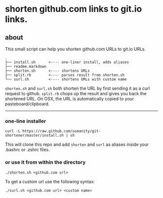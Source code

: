 # shorten github.com links to git.io links.
## about
This small script can help you shorten github.com URLs to git.io URLs. 

```
.
├── install.sh      <---- one-liner install, adds aliases 
├── readme.markdown 
├── shorten.sh      <---- shortens URLs
├── split.rb        <---- parses result from shorten.sh
└── surl.sh         <---- shortens URLs with custom name

```
`shorten.sh` and `surl.sh` both shorten the URL by first sending it as
a curl request to github. `split.rb` chops up the result and gives you
back the shortened URL. On OSX, the URL is automatically copied to your
pasteboard/clipboard.

* * *

### one-line installer

` curl -L https://raw.github.com/usmanity/git-shortener/master/install.sh | sh `

This will clone this repo and add `shorten` and `surl` as aliases inside your .bashrc or .zshrc files. 

### or use it from within the directory

`./shorten.sh <github.com url>`

To get a custom url use the following syntax:

`./surl.sh <github.com url> <custom name>`
